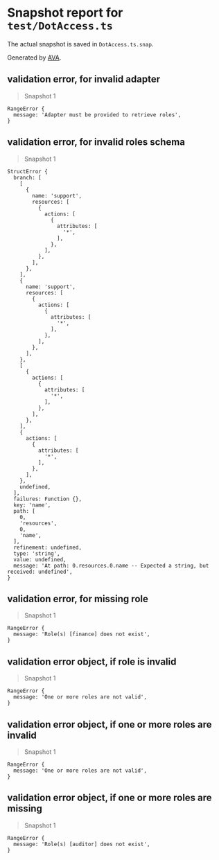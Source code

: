 # Snapshot report for `test/DotAccess.ts`

The actual snapshot is saved in `DotAccess.ts.snap`.

Generated by [AVA](https://avajs.dev).

## validation error, for invalid adapter

> Snapshot 1

    RangeError {
      message: 'Adapter must be provided to retrieve roles',
    }

## validation error, for invalid roles schema

> Snapshot 1

    StructError {
      branch: [
        [
          {
            name: 'support',
            resources: [
              {
                actions: [
                  {
                    attributes: [
                      '*',
                    ],
                  },
                ],
              },
            ],
          },
        ],
        {
          name: 'support',
          resources: [
            {
              actions: [
                {
                  attributes: [
                    '*',
                  ],
                },
              ],
            },
          ],
        },
        [
          {
            actions: [
              {
                attributes: [
                  '*',
                ],
              },
            ],
          },
        ],
        {
          actions: [
            {
              attributes: [
                '*',
              ],
            },
          ],
        },
        undefined,
      ],
      failures: Function {},
      key: 'name',
      path: [
        0,
        'resources',
        0,
        'name',
      ],
      refinement: undefined,
      type: 'string',
      value: undefined,
      message: 'At path: 0.resources.0.name -- Expected a string, but received: undefined',
    }

## validation error, for missing role

> Snapshot 1

    RangeError {
      message: 'Role(s) [finance] does not exist',
    }

## validation error object, if role is invalid

> Snapshot 1

    RangeError {
      message: 'One or more roles are not valid',
    }

## validation error object, if one or more roles are invalid

> Snapshot 1

    RangeError {
      message: 'One or more roles are not valid',
    }

## validation error object, if one or more roles are missing

> Snapshot 1

    RangeError {
      message: 'Role(s) [auditor] does not exist',
    }
